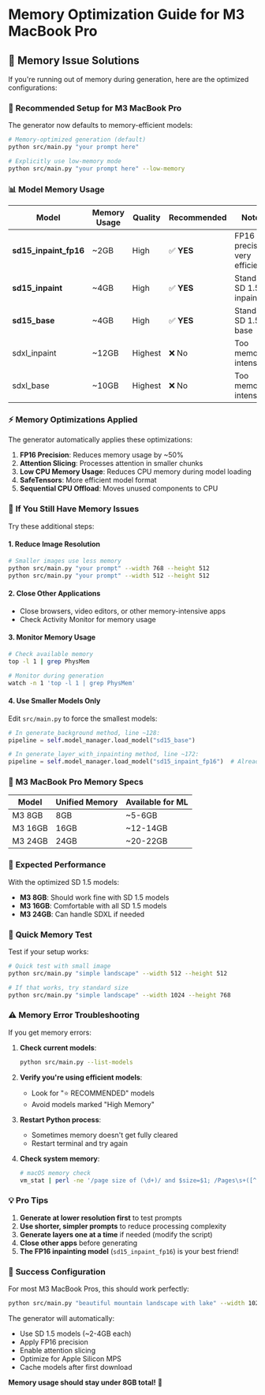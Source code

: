 # Memory Optimization Guide for M3 MacBook Pro

## 🧠 Memory Issue Solutions

If you're running out of memory during generation, here are the optimized configurations:

### 🎯 **Recommended Setup for M3 MacBook Pro**

The generator now defaults to memory-efficient models:

```bash
# Memory-optimized generation (default)
python src/main.py "your prompt here"

# Explicitly use low-memory mode
python src/main.py "your prompt here" --low-memory
```

### 📊 **Model Memory Usage**

| Model | Memory Usage | Quality | Recommended | Notes |
|-------|--------------|---------|-------------|-------|
| **sd15_inpaint_fp16** | ~2GB | High | ✅ **YES** | FP16 precision, very efficient |
| **sd15_inpaint** | ~4GB | High | ✅ **YES** | Standard SD 1.5 inpainting |
| **sd15_base** | ~4GB | High | ✅ **YES** | Standard SD 1.5 base |
| sdxl_inpaint | ~12GB | Highest | ❌ No | Too memory-intensive |
| sdxl_base | ~10GB | Highest | ❌ No | Too memory-intensive |

### ⚡ **Memory Optimizations Applied**

The generator automatically applies these optimizations:

1. **FP16 Precision**: Reduces memory usage by ~50%
2. **Attention Slicing**: Processes attention in smaller chunks
3. **Low CPU Memory Usage**: Reduces CPU memory during model loading
4. **SafeTensors**: More efficient model format
5. **Sequential CPU Offload**: Moves unused components to CPU

### 🔧 **If You Still Have Memory Issues**

Try these additional steps:

#### 1. **Reduce Image Resolution**
```bash
# Smaller images use less memory
python src/main.py "your prompt" --width 768 --height 512
python src/main.py "your prompt" --width 512 --height 512
```

#### 2. **Close Other Applications**
- Close browsers, video editors, or other memory-intensive apps
- Check Activity Monitor for memory usage

#### 3. **Monitor Memory Usage**
```bash
# Check available memory
top -l 1 | grep PhysMem

# Monitor during generation
watch -n 1 'top -l 1 | grep PhysMem'
```

#### 4. **Use Smaller Models Only**
Edit `src/main.py` to force the smallest models:
```python
# In generate_background method, line ~128:
pipeline = self.model_manager.load_model("sd15_base")

# In generate_layer_with_inpainting method, line ~172:  
pipeline = self.model_manager.load_model("sd15_inpaint_fp16")  # Already optimized!
```

### 💾 **M3 MacBook Pro Memory Specs**

| Model | Unified Memory | Available for ML |
|-------|----------------|------------------|
| M3 8GB | 8GB | ~5-6GB |
| M3 16GB | 16GB | ~12-14GB |
| M3 24GB | 24GB | ~20-22GB |

### 🎯 **Expected Performance**

With the optimized SD 1.5 models:

- **M3 8GB**: Should work fine with SD 1.5 models
- **M3 16GB**: Comfortable with all SD 1.5 models  
- **M3 24GB**: Can handle SDXL if needed

### 🚀 **Quick Memory Test**

Test if your setup works:

```bash
# Quick test with small image
python src/main.py "simple landscape" --width 512 --height 512

# If that works, try standard size
python src/main.py "simple landscape" --width 1024 --height 768
```

### ⚠️ **Memory Error Troubleshooting**

If you get memory errors:

1. **Check current models**:
   ```bash
   python src/main.py --list-models
   ```

2. **Verify you're using efficient models**:
   - Look for "⭐ RECOMMENDED" models
   - Avoid models marked "High Memory"

3. **Restart Python process**:
   - Sometimes memory doesn't get fully cleared
   - Restart terminal and try again

4. **Check system memory**:
   ```bash
   # macOS memory check
   vm_stat | perl -ne '/page size of (\d+)/ and $size=$1; /Pages\s+([^:]+):\s+(\d+)/ and printf("%-16s % 16.2f MB\n", "$1:", $2 * $size / 1048576);'
   ```

### 💡 **Pro Tips**

1. **Generate at lower resolution first** to test prompts
2. **Use shorter, simpler prompts** to reduce processing complexity  
3. **Generate layers one at a time** if needed (modify the script)
4. **Close other apps** before generating
5. **The FP16 inpainting model** (`sd15_inpaint_fp16`) is your best friend!

### 🎉 **Success Configuration**

For most M3 MacBook Pros, this should work perfectly:

```bash
python src/main.py "beautiful mountain landscape with lake" --width 1024 --height 768
```

The generator will automatically:
- Use SD 1.5 models (~2-4GB each)
- Apply FP16 precision
- Enable attention slicing
- Optimize for Apple Silicon MPS
- Cache models after first download

**Memory usage should stay under 8GB total!** 🚀
